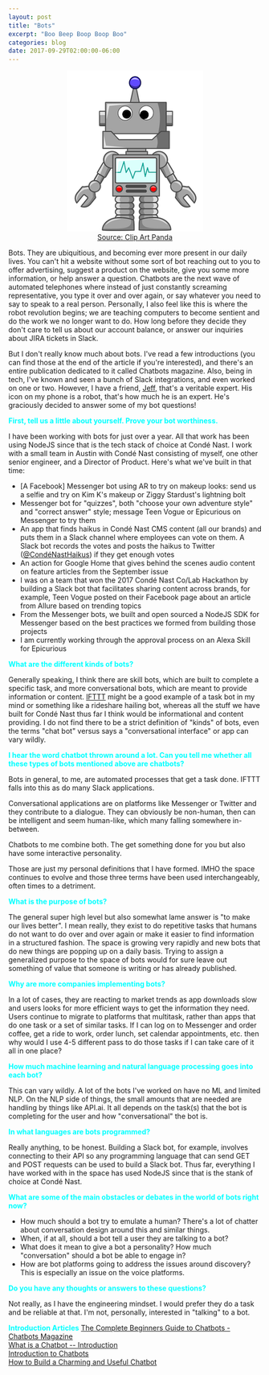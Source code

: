 ```yaml
---
layout: post
title: "Bots"
excerpt: "Boo Beep Boop Boop Boo"
categories: blog
date: 2017-09-29T02:00:00-06:00
---
```


<center><figure>
<img src="/images/robots.png">
<figcaption><a href="http://images.clipartpanda.com/robots-clipart-robot5.png">Source: Clip Art Panda</a></figcaption>
</figure></center>

Bots.  They are ubiquitious, and becoming ever more present in our daily lives.  You can't hit a website without some sort of bot reaching out to you to offer advertising, suggest a product on the website, give you some more information, or help answer a question.  Chatbots are the next wave of automated telephones where instead of just constantly screaming representative, you type it over and over again, or say whatever you need to say to speak to a real person.  Personally, I also feel like this is where the robot revolution begins; we are teaching computers to become sentient and do the work we no longer want to do.  How long before they decide they don't care to tell us about our account balance, or answer our inquiries about JIRA tickets in Slack.

But I don't really know much about bots.  I've read a few introductions (you can find those at the end of the article if you're interested), and there's an entire publication dedicated to it called Chatbots magazine.  Also, being in tech, I've known and seen a bunch of Slack integrations, and even worked on one or two.  However, I have a friend, <a href="https://www.linkedin.com/in/jeffisrael">Jeff,</a> that's a veritable expert.  His icon on my phone is a robot, that's how much he is an expert.  He's graciously decided to answer some of my bot questions!

<font color="cyan"><b>First, tell us a little about yourself.  Prove your bot worthiness.</b></font>

I have been working with bots for just over a year. All that work has been using NodeJS since that is the tech stack of choice at Condé Nast. I work with a small team in Austin with Condé Nast consisting of myself, one other senior engineer, and a Director of Product. Here's what we've built in that time:

- [A Facebook] Messenger bot using AR to try on makeup looks: send us a selfie and try on Kim K's makeup or Ziggy Stardust's lightning bolt
- Messenger bot for "quizzes", both "choose your own adventure style" and "correct answer" style; message Teen Vogue or Epicurious on Messenger to try them
- An app that finds haikus in Condé Nast CMS content (all our brands) and puts them in a Slack channel where employees can vote on them. A Slack bot records the votes and posts the haikus to Twitter (<a href="https://twitter.com/CondeNastHaikus">@CondéNastHaikus</a>) if they get enough votes
- An action for Google Home that gives behind the scenes audio content on feature articles from the September issue
- I was on a team that won the 2017 Condé Nast Co/Lab Hackathon by building a Slack bot that facilitates sharing content across brands, for example, Teen Vogue posted on their Facebook page about an article from Allure based on trending topics
- From the Messenger bots, we built and open sourced a NodeJS SDK for Messenger based on the best practices we formed from building those projects
- I am currently working through the approval process on an Alexa Skill for Epicurious

<font color="cyan"><b>What are the different kinds of bots?</b></font>

Generally speaking, I think there are skill bots, which are built to complete a specific task, and more conversational bots, which are meant to provide information or content. <a href="https://ifttt.com">IFTTT</a> might be a good example of a task bot in my mind or something like a rideshare hailing bot, whereas all the stuff we have built for Condé Nast thus far I think would be informational and content providing. I do not find there to be a strict definition of "kinds" of bots, even the terms "chat bot" versus says a "conversational interface" or app can vary wildly.

<font color="cyan"><b>I hear the word chatbot thrown around a lot.  Can you tell me whether all these types of bots mentioned above are chatbots?</b></font>

Bots in general, to me, are automated processes that get a task done. IFTTT falls into this as do many Slack applications.

Conversational applications are on platforms like Messenger or Twitter and they contribute to a dialogue. They can obviously be non-human, then can be intelligent and seem human-like, which many falling somewhere in-between.

Chatbots to me combine both. The get something done for you but also have some interactive personality.

Those are just my personal definitions that I have formed. IMHO the space continues to evolve and those three terms have been used interchangeably, often times to a detriment.

<font color="cyan"><b>What is the purpose of bots?</b></font>

The general super high level but also somewhat lame answer is "to make our lives better". I mean really, they exist to do repetitive tasks that humans do not want to do over and over again or make it easier to find information in a structured fashion. The space is growing very rapidly and new bots that do new things are popping up on a daily basis. Trying to assign a generalized purpose to the space of bots would for sure leave out something of value that someone is writing or has already published.

<font color="cyan"><b>Why are more companies implementing bots?</b></font>

In a lot of cases, they are reacting to market trends as app downloads slow and users looks for more efficient ways to get the information they need. Users continue to migrate to platforms that multitask, rather than apps that do one task or a set of similar tasks. If I can log on to Messenger and order coffee, get a ride to work, order lunch, set calendar appointments, etc. then why would I use 4-5 different pass to do those tasks if I can take care of it all in one place?

<font color="cyan"><b>How much machine learning and natural language processing goes into each bot?</b></font>

This can vary wildly. A lot of the bots I've worked on have no ML and limited NLP. On the NLP side of things, the small amounts that are needed are handling by things like API.ai. It all depends on the task(s) that the bot is completing for the user and how "conversational" the bot is.

<font color="cyan"><b>In what languages are bots programmed?</b></font>

Really anything, to be honest. Building a Slack bot, for example, involves connecting to their API so any programming language that can send GET and POST requests can be used to build a Slack bot. Thus far, everything I have worked with in the space has used NodeJS since that is the stank of choice at Condé Nast.

<font color="cyan"><b>What are some of the main obstacles or debates in the world of bots right now?</b></font>

- How much should a bot try to emulate a human? There's a lot of chatter about conversation design around this and similar things.
- When, if at all, should a bot tell a user they are talking to a bot?
- What does it mean to give a bot a personality? How much "conversation" should a bot be able to engage in?
- How are bot platforms going to address the issues around discovery? This is especially an issue on the voice platforms.

<font color="cyan"><b>Do you have any thoughts or answers to these questions?</b></font>

Not really, as I have the engineering mindset. I would prefer they do a task and be reliable at that. I'm not, personally, interested in "talking" to a bot.

<font color="cyan"><b>Introduction Articles</b></font>
<a href="https://chatbotsmagazine.com/the-complete-beginner-s-guide-to-chatbots-8280b7b906ca">The Complete Beginners Guide to Chatbots - Chatbots Magazine</a><br>
<a href="https://blog.ubisend.com/discover-chatbots/what-is-a-chatbot-introduction">What is a Chatbot -- Introduction</a><br>
<a href="https://tutorialzine.com/2016/11/introduction-to-chatbots">Introduction to Chatbots</a><br>
<a href="https://thinkgrowth.org/how-to-build-a-charming-and-useful-chatbot-ba71dfd61bfb">How to Build a Charming and Useful Chatbot</a><br>